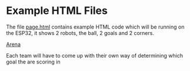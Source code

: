 # Example HTML Files

The file [page.html](\page.html) contains example HTML code which will be running on the ESP32, it shows 2 robots, the ball, 2 goals and 2 corners. 

[Arena](\Arena.jpg)

Each team will have to come up with their own way of determining which goal the are scoring in
